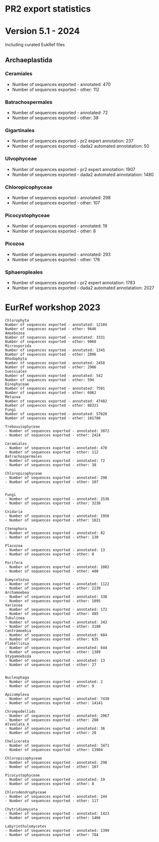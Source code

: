 # PR2 export statistics


# Version 5.1 - 2024

Including curated EukRef files

## Archaeplastida

### Ceramiales

- Number of sequences exported - annotated: 470
- Number of sequences exported - other: 112

### Batrachospermales

- Number of sequences exported - annotated: 72
- Number of sequences exported - other: 38

### Gigartinales

- Number of sequences exported - pr2 expert annotation: 237
- Number of sequences exported - dada2 automated annotatation: 50

### Ulvophyceae

- Number of sequences exported - pr2 expert annotation: 1907
- Number of sequences exported - dada2 automated annotatation: 1480

### Chloropicophyceae

- Number of sequences exported - annotated: 298
- Number of sequences exported - other: 107

### Picocystophyceae

- Number of sequences exported - annotated: 19
- Number of sequences exported - other: 8

### Picozoa

- Number of sequences exported - annotated: 293
- Number of sequences exported - other: 176

### Sphaeropleales

- Number of sequences exported - pr2 expert annotation: 1783
- Number of sequences exported - dada2 automated annotatation: 2027

# EurRef workshop 2023


    Chlorophyta
    Number of sequences exported - annotated: 12184
    Number of sequences exported - other: 9646
    Amoebozoa
    Number of sequences exported - annotated: 3331
    Number of sequences exported - other: 9060
    Microsporida 
    Number of sequences exported - annotated: 1345
    Number of sequences exported - other: 2096
    Rhodophyta
    Number of sequences exported - annotated: 2458
    Number of sequences exported - other: 2986
    Suessiales
    Number of sequences exported - annotated: 542
    Number of sequences exported - other: 594
    Dinophyceae
    Number of sequences exported - annotated: 7591
    Number of sequences exported - other: 6062
    Metazoa
    Number of sequences exported - annotated: 47482
    Number of sequences exported - other: 88321
    Fungi
    Number of sequences exported - annotated: 57020
    Number of sequences exported - other: 101780

    Trebouxiophyceae 
    - Number of sequences exported - annotated: 3072
    - Number of sequences exported - other: 2424

    Ceramiales 
    - Number of sequences exported - annotated: 470
    - Number of sequences exported - other: 112
    Batrachospermales 
    - Number of sequences exported - annotated: 72
    - Number of sequences exported - other: 38

    Chloropicophyceae 
    - Number of sequences exported - annotated: 298
    - Number of sequences exported - other: 107


    Fungi 
    - Number of sequences exported - annotated: 2536
    - Number of sequences exported - other: 3238

    Cnidaria 
    - Number of sequences exported - annotated: 1956
    - Number of sequences exported - other: 1821

    Ctenophora 
    - Number of sequences exported - annotated: 82
    - Number of sequences exported - other: 130

    Placozoa 
    - Number of sequences exported - annotated: 13
    - Number of sequences exported - other: 0

    Porifera 
    - Number of sequences exported - annotated: 1082
    - Number of sequences exported - other: 480

    Eumycetozoa 
    - Number of sequences exported - annotated: 1122
    - Number of sequences exported - other: 2239
    Archamoebea 
    - Number of sequences exported - annotated: 338
    - Number of sequences exported - other: 1095
    Variosea 
    - Number of sequences exported - annotated: 172
    - Number of sequences exported - other: 485
    Tubulinea 
    - Number of sequences exported - annotated: 342
    - Number of sequences exported - other: 3180
    Centramoebia 
    - Number of sequences exported - annotated: 684
    - Number of sequences exported - other: 635
    Flabellinia 
    - Number of sequences exported - annotated: 644
    - Number of sequences exported - other: 1389
    Stygamoebida 
    - Number of sequences exported - annotated: 13
    - Number of sequences exported - other: 27


    Nucleophaga 
    - Number of sequences exported - annotated: 2
    - Number of sequences exported - other: 9

    Apicomplexa 
    - Number of sequences exported - annotated: 7430
    - Number of sequences exported - other: 14141

    Chrompodellids 
    - Number of sequences exported - annotated: 2067
    - Number of sequences exported - other: 288
    Alveolata_X 
    - Number of sequences exported - annotated: 36
    - Number of sequences exported - other: 28

    Chelicerata 
    - Number of sequences exported - annotated: 3471
    - Number of sequences exported - other: 13904

    Chloropicophyceae 
    - Number of sequences exported - annotated: 298
    - Number of sequences exported - other: 107

    Picocystophyceae 
    - Number of sequences exported - annotated: 19
    - Number of sequences exported - other: 8

    Chlorodendrophyceae 
    - Number of sequences exported - annotated: 244
    - Number of sequences exported - other: 117

    Chytridiomycota 
    - Number of sequences exported - annotated: 1423
    - Number of sequences exported - other: 1466

    Labyrinthulomycetes 
    - Number of sequences exported - annotated: 1399
    - Number of sequences exported - other: 784
